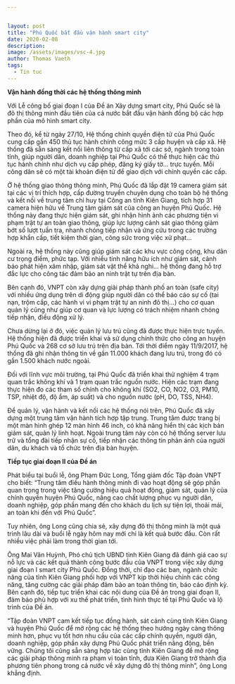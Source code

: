 ```yaml
---


layout: post
title: "Phú Quốc bắt đầu vận hành smart city"
date: 2020-02-08
description: 
image: /assets/images/vsc-4.jpg
author: Thomas Vaeth
tags:
  - Tin tuc
---
```


**Vận hành đồng thời các hệ thống thông minh**

Với Lễ công bố giai đoạn I của Đề án Xây dựng smart city, Phú Quốc sẽ là đô thị thông minh đầu tiên của cả nước bắt đầu vận hành đồng bộ các hợp phần của mô hình smart city.

Theo đó, kể từ ngày 27/10, Hệ thống chính quyền điện tử của Phú Quốc cung cấp gần 450 thủ tục hành chính công mức 3 cấp huyện và cấp xã. Hệ thống đã sẵn sàng kết nối liên thông từ cấp xã tới các sở, ngành trong toàn tỉnh, giúp người dân, doanh nghiệp tại Phú Quốc có thể thực hiện các thủ tục hành chính như dịch vụ cấp phép, đăng ký giấy tờ… trực tuyến. Mỗi công dân sẽ có một tài khoản điện tử để giao dịch với chính quyền các cấp.

Ở hệ thống giao thông thông minh, Phú Quốc đã lắp đặt 19 camera giám sát tại các vị trí thích hợp, cấp đường truyền chuyên dụng cho toàn bộ hệ thống và kết nối về trung tâm chỉ huy tại Công an tỉnh Kiên Giang, tích hợp 31 camera hiện hữu về Trung tâm giám sát của công an huyện Phú Quốc. Hệ thống này đang thực hiện giám sát, ghi nhận hình ảnh các phương tiện vi phạm trật tự an toàn giao thông, giúp lực lượng cảnh sát giao thông giảm bớt số lượt tuần tra, nhanh chóng tiếp nhận và ứng cứu trong các trường hợp khẩn cấp, tiết kiệm thời gian, công sức trong việc xử phạt…

Ngoài ra, hệ thống này cũng giúp giám sát các khu vực công cộng, khu dân cư trọng điểm, phức tạp. Với nhiều tính năng hữu ích như giám sát, cảnh báo phát hiện xâm nhập, giám sát vật thể khả nghi… hệ thống đang hỗ trợ đắc lực cho công tác đảm bảo an ninh trật tự trên địa bàn.

Bên cạnh đó, VNPT còn xây dựng giải pháp thành phố an toàn (safe city) với nhiều ứng dụng trên di động giúp người dân có thể báo cáo sự cố (tai nạn, trộm cắp, các hành vi vi phạm trật tự an ninh đô thị…) cho cơ quan quản lý cũng như giúp cơ quan và lực lượng có trách nhiệm nhanh chóng tiếp nhận, điều động xử lý.

Chưa dừng lại ở đó, việc quản lý lưu trú cũng đã được thực hiện trực tuyến. Hệ thống hiện đã được triển khai và sử dụng chính thức cho công an huyện Phú Quốc và 268 cơ sở lưu trú trên địa bàn. Tới thời điểm ngày 11/9/2017, hệ thống đã ghi nhận thông tin về gần 11.000 khách đang lưu trú, trong đó có gần 1.500 khách nước ngoài.

Đối với lĩnh vực môi trường, tại Phú Quốc đã triển khai thử nghiệm 4 trạm quan trắc không khí và 1 trạm quan trắc nguồn nước. Hiện các trạm đang thực hiện đo các tham số chính cho không khí (SO2, CO, NO2, O3, PM10, TSP, nhiệt độ, độ ẩm, áp suất) và cho nguồn nước (pH, DO, TSS, NH4).

Để quản lý, vận hành và kết nối các hệ thống nói trên, Phú Quốc đã xây dựng một trung tâm vận hành tích hợp tập trung. Trung tâm được trang bị một màn hình ghép 12 màn hình 46 inch, có khả năng hiển thị các kịch bản giám sát, quản lý linh hoạt. Ngoài trung tâm này còn có hệ thống server lưu trữ và tổng đài tiếp nhận sự cố, tiếp nhận các thông tin phản ánh của người dân, du khách và tổ chức trên địa bàn huyện.

**Tiếp tục giai đoạn II của Đề án**

Phát biểu tại buổi lễ, ông Phạm Đức Long, Tổng giám đốc Tập đoàn VNPT cho biết: “Trung tâm điều hành thông minh đi vào hoạt động sẽ góp phần quan trọng trong việc tăng cường hiệu quả hoạt động, giám sát, quản lý của chính quyền huyện Phú Quốc, nâng cao chất lượng phục vụ người dân, doanh nghiệp, góp phần mang đến cho khách du lịch sự tiện lợi, thoải mái, an toàn khi đến với Phú Quốc”.

Tuy nhiên, ông Long cũng chia sẻ, xây dựng đô thị thông minh là một quá trình lâu dài và buổi lễ ngày hôm nay mới chỉ là kết quả bước đầu. Còn rất nhiều việc phải làm trong thời gian tới.

Ông Mai Văn Huỳnh, Phó chủ tịch UBND tỉnh Kiên Giang đã đánh giá cao sự nỗ lực và các kết quả thành công bước đầu của VNPT trong việc xây dựng giai đoạn I smart city Phú Quốc. Đồng thời, chỉ đạo các ban, ngành chức năng của tỉnh Kiên Giang phối hợp với VNPT kịp thời hiệu chỉnh các công năng, tăng cường các giải pháp đảm bảo an toàn thông tin, báo cáo định kỳ. Bên cạnh đó, tiếp tục triển khai các nội dung của Đề án trong giai đoạn II, đảm bảo phù hợp với xu thế phát triển, tình hình thực tế tại Phú Quốc và lộ trình của Đề án.

“Tập đoàn VNPT cam kết tiếp tục đồng hành, sát cánh cùng tỉnh Kiên Giang và huyện Phú Quốc để mở rộng các hệ thống theo hướng ngày càng thông minh hơn, phục vụ tốt hơn nhu cầu của các cấp chính quyền, người dân, doanh nghiệp, góp phần xây dựng Phú Quốc phát triển năng động, bền vững. Chúng tôi cũng sẵn sàng hợp tác cùng tỉnh Kiên Giang để mở rộng các giải pháp thông minh ra phạm vi toàn tỉnh, đưa Kiên Giang trở thành địa phương tiên phong trong cả nước về xây dựng đô thị thông minh”, ông Long khẳng định.